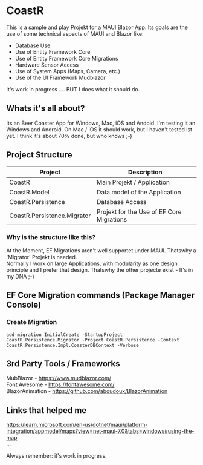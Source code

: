 # CoastR

This is a sample and play Projekt for a MAUI Blazor App.
Its goals are the use of some technical aspects of MAUI and Blazor like:

- Database Use
- Use of Entity Framework Core
- Use of Entity Framework Core Migrations
- Hardware Sensor Access
- Use of System Apps (Maps, Camera, etc.)
- Use of the UI Framework Mudblazor
  
It's work in progress .... BUT I does what it should do.

## Whats it's all about?
Its an Beer Coaster App for Windows, Mac, iOS and Andoid.
I'm testing it an Windows and Android. On Mac / iOS it should work, but I haven't tested ist yet.
I think it's about 70% done, but who knows ;-)


## Project Structure

| Project | Description |
| ----------- | ----------- |
| CoastR | Main Projekt / Application |
| CoastR.Model | Data model of the Application |
| CoastR.Persistence | Database Access |
| CoastR.Persistence.Migrator | Projekt for the Use of EF Core Migrations |

### Why is the structure like this?

At the Moment, EF Migrations aren't well supportet under MAUI. Thatswhy a 'Migrator' Projekt is needed. <br/>
Normally I work on large Applications, with modularity as one design principle and I prefer that design. Thatswhy the other projecte exist - It's in my DNA ;-) 



## EF Core Migration commands (Package Manager Console)

### Create Migration
`add-migration InitialCreate -StartupProject CoastR.Persistence.Migrator -Project CoastR.Persistence -Context CoastR.Persistence.Impl.CoasterDBContext -Verbose`


## 3rd Party Tools / Frameworks
MubBlazor - https://www.mudblazor.com/ <br>
Font Awesome - https://fontawesome.com/ <br>
BlazorAnimation - https://github.com/aboudoux/BlazorAnimation <br>

## Links that helped me
https://learn.microsoft.com/en-us/dotnet/maui/platform-integration/appmodel/maps?view=net-maui-7.0&tabs=windows#using-the-map <br>
...

Always remember: it's work in progress.


